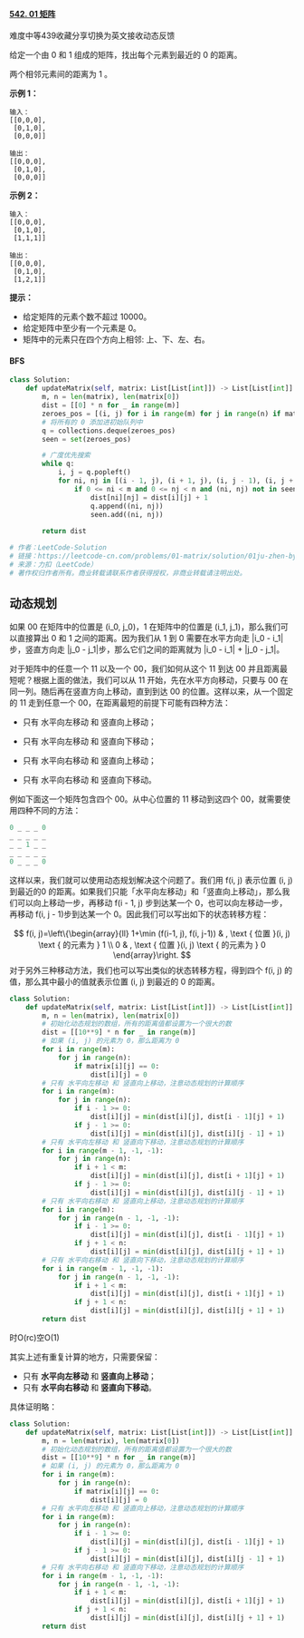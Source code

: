 #### [542. 01 矩阵](https://leetcode-cn.com/problems/01-matrix/)

难度中等439收藏分享切换为英文接收动态反馈

给定一个由 0 和 1 组成的矩阵，找出每个元素到最近的 0 的距离。

两个相邻元素间的距离为 1 。

 

**示例 1：**

```
输入：
[[0,0,0],
 [0,1,0],
 [0,0,0]]

输出：
[[0,0,0],
 [0,1,0],
 [0,0,0]]
```

**示例 2：**

```
输入：
[[0,0,0],
 [0,1,0],
 [1,1,1]]

输出：
[[0,0,0],
 [0,1,0],
 [1,2,1]]
```

 

**提示：**

- 给定矩阵的元素个数不超过 10000。
- 给定矩阵中至少有一个元素是 0。
- 矩阵中的元素只在四个方向上相邻: 上、下、左、右。

#### BFS

```python
class Solution:
    def updateMatrix(self, matrix: List[List[int]]) -> List[List[int]]:
        m, n = len(matrix), len(matrix[0])
        dist = [[0] * n for _ in range(m)]
        zeroes_pos = [(i, j) for i in range(m) for j in range(n) if matrix[i][j] == 0]
        # 将所有的 0 添加进初始队列中
        q = collections.deque(zeroes_pos)
        seen = set(zeroes_pos)

        # 广度优先搜索
        while q:
            i, j = q.popleft()
            for ni, nj in [(i - 1, j), (i + 1, j), (i, j - 1), (i, j + 1)]:
                if 0 <= ni < m and 0 <= nj < n and (ni, nj) not in seen:
                    dist[ni][nj] = dist[i][j] + 1
                    q.append((ni, nj))
                    seen.add((ni, nj))
        
        return dist

# 作者：LeetCode-Solution
# 链接：https://leetcode-cn.com/problems/01-matrix/solution/01ju-zhen-by-leetcode-solution/
# 来源：力扣（LeetCode）
# 著作权归作者所有。商业转载请联系作者获得授权，非商业转载请注明出处。
```



## 动态规划

如果 00 在矩阵中的位置是 (i_0, j_0)，1 在矩阵中的位置是 (i_1, j_1)，那么我们可以直接算出 0 和 1 之间的距离。因为我们从 1 到 0 需要在水平方向走 |i_0 - i_1| 步，竖直方向走 |j_0 - j_1|步，那么它们之间的距离就为 |i_0 - i_1| + |j_0 - j_1|。

对于矩阵中的任意一个 11 以及一个 00，我们如何从这个 11 到达 00 并且距离最短呢？根据上面的做法，我们可以从 11 开始，先在水平方向移动，只要与 00 在同一列。随后再在竖直方向上移动，直到到达 00 的位置。这样以来，从一个固定的 11 走到任意一个 00，在距离最短的前提下可能有四种方法：

* 只有 水平向左移动 和 竖直向上移动；

* 只有 水平向左移动 和 竖直向下移动；

* 只有 水平向右移动 和 竖直向上移动；

* 只有 水平向右移动 和 竖直向下移动。

例如下面这一个矩阵包含四个 00。从中心位置的 11 移动到这四个 00，就需要使用四种不同的方法：

```python
0 _ _ _ 0
_ _ _ _ _
_ _ 1 _ _
_ _ _ _ _
0 _ _ _ 0
```

这样以来，我们就可以使用动态规划解决这个问题了。我们用 f(i, j) 表示位置 (i, j)到最近的0 的距离。如果我们只能「水平向左移动」和「竖直向上移动」，那么我们可以向上移动一步，再移动 f(i - 1, j) 步到达某一个 0，也可以向左移动一步，再移动 f(i, j - 1)步到达某一个 0。因此我们可以写出如下的状态转移方程：

$$
f(i, j)=\left\{\begin{array}{ll}
1+\min (f(i-1, j), f(i, j-1)) & , \text { 位置 }(i, j) \text { 的元素为 } 1 \\
0 & , \text { 位置 }(i, j) \text { 的元素为 } 0
\end{array}\right.
$$
对于另外三种移动方法，我们也可以写出类似的状态转移方程，得到四个 f(i, j) 的值，那么其中最小的值就表示位置 (i, j) 到最近的 0 的距离。

```python
class Solution:
    def updateMatrix(self, matrix: List[List[int]]) -> List[List[int]]:
        m, n = len(matrix), len(matrix[0])
        # 初始化动态规划的数组，所有的距离值都设置为一个很大的数
        dist = [[10**9] * n for _ in range(m)]
        # 如果 (i, j) 的元素为 0，那么距离为 0
        for i in range(m):
            for j in range(n):
                if matrix[i][j] == 0:
                    dist[i][j] = 0
        # 只有 水平向左移动 和 竖直向上移动，注意动态规划的计算顺序
        for i in range(m):
            for j in range(n):
                if i - 1 >= 0:
                    dist[i][j] = min(dist[i][j], dist[i - 1][j] + 1)
                if j - 1 >= 0:
                    dist[i][j] = min(dist[i][j], dist[i][j - 1] + 1)
        # 只有 水平向左移动 和 竖直向下移动，注意动态规划的计算顺序
        for i in range(m - 1, -1, -1):
            for j in range(n):
                if i + 1 < m:
                    dist[i][j] = min(dist[i][j], dist[i + 1][j] + 1)
                if j - 1 >= 0:
                    dist[i][j] = min(dist[i][j], dist[i][j - 1] + 1)
        # 只有 水平向右移动 和 竖直向上移动，注意动态规划的计算顺序
        for i in range(m):
            for j in range(n - 1, -1, -1):
                if i - 1 >= 0:
                    dist[i][j] = min(dist[i][j], dist[i - 1][j] + 1)
                if j + 1 < n:
                    dist[i][j] = min(dist[i][j], dist[i][j + 1] + 1)
        # 只有 水平向右移动 和 竖直向下移动，注意动态规划的计算顺序
        for i in range(m - 1, -1, -1):
            for j in range(n - 1, -1, -1):
                if i + 1 < m:
                    dist[i][j] = min(dist[i][j], dist[i + 1][j] + 1)
                if j + 1 < n:
                    dist[i][j] = min(dist[i][j], dist[i][j + 1] + 1)
        return dist
```

时O(rc)空O(1)

其实上述有重复计算的地方，只需要保留：

- 只有 **水平向左移动** 和 **竖直向上移动**；
- 只有 **水平向右移动** 和 **竖直向下移动**。

具体证明略：

```python
class Solution:
    def updateMatrix(self, matrix: List[List[int]]) -> List[List[int]]:
        m, n = len(matrix), len(matrix[0])
        # 初始化动态规划的数组，所有的距离值都设置为一个很大的数
        dist = [[10**9] * n for _ in range(m)]
        # 如果 (i, j) 的元素为 0，那么距离为 0
        for i in range(m):
            for j in range(n):
                if matrix[i][j] == 0:
                    dist[i][j] = 0
        # 只有 水平向左移动 和 竖直向上移动，注意动态规划的计算顺序
        for i in range(m):
            for j in range(n):
                if i - 1 >= 0:
                    dist[i][j] = min(dist[i][j], dist[i - 1][j] + 1)
                if j - 1 >= 0:
                    dist[i][j] = min(dist[i][j], dist[i][j - 1] + 1)
        # 只有 水平向右移动 和 竖直向下移动，注意动态规划的计算顺序
        for i in range(m - 1, -1, -1):
            for j in range(n - 1, -1, -1):
                if i + 1 < m:
                    dist[i][j] = min(dist[i][j], dist[i + 1][j] + 1)
                if j + 1 < n:
                    dist[i][j] = min(dist[i][j], dist[i][j + 1] + 1)
        return dist
```

